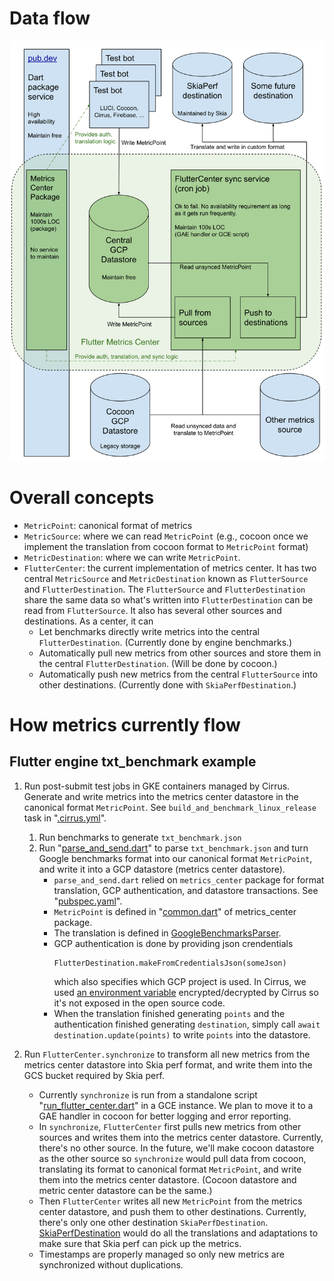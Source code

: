 # Data flow

![Data flow](./metrics_center_data_flow.svg)

# Overall concepts

- `MetricPoint`: canonical format of metrics
- `MetricSource`: where we can read `MetricPoint` (e.g.,
  cocoon once we implement the translation from cocoon format to `MetricPoint`
  format)
- `MetricDestination`: where we can write `MetricPoint`.
- `FlutterCenter`: the current implementation of metrics center. It has two
  central `MetricSource` and `MetricDestination` known as `FlutterSource` and
  `FlutterDestination`. The `FlutterSource` and `FlutterDestination` share the
  same data so what's written into `FlutterDestination` can be read from
  `FlutterSource`. It also has several other sources and destinations. As a
  center, it can
    - Let benchmarks directly write metrics into the central
       `FlutterDestination`. (Currently done by engine benchmarks.)
    - Automatically pull new metrics from other sources and store them in the
       central `FlutterDestination`. (Will be done by cocoon.)
    - Automatically push new metrics from the central `FlutterSource` into other
       destinations. (Currently done with `SkiaPerfDestination`.)

# How metrics currently flow

## Flutter engine txt_benchmark example

1. Run post-submit test jobs in GKE containers managed by Cirrus. Generate and
   write metrics into the metrics center datastore in the canonical format
   `MetricPoint`. See `build_and_benchmark_linux_release` task in
   "[.cirrus.yml][1]".
   1. Run benchmarks to generate `txt_benchmark.json`
   2. Run "[parse_and_send.dart][2]" to parse `txt_benchmark.json` and turn
      Google benchmarks format into our canonical format `MetricPoint`, and
      write it into a GCP datastore (metrics center datastore).
      - `parse_and_send.dart` relied on `metrics_center` package for format
        translation, GCP authentication, and datastore transactions. See
        "[pubspec.yaml][3]".
      - `MetricPoint` is defined in "[common.dart][4]" of metrics_center
        package.
      - The translation is defined in [GoogleBenchmarksParser][6].
      - GCP authentication is done by providing json crendentials
        ```
        FlutterDestination.makeFromCredentialsJson(someJson)
        ```
        which also specifies which GCP project is used. In Cirrus, we used [an
        environment variable][5] encrypted/decrypted by Cirrus so it's not
        exposed in the open source code.
      - When the translation finished generating `points` and the authentication
        finished generating `destination`, simply call `await
        destination.update(points)` to write `points` into the datastore.

2. Run `FlutterCenter.synchronize` to transform all new metrics from the metrics
   center datastore into Skia perf format, and write them into the GCS bucket
   required by Skia perf.
     - Currently `synchronize` is run from a standalone script
       "[run_flutter_center.dart][7]" in a GCE instance. We plan to move it to a
       GAE handler in cocoon for better logging and error reporting.
     - In `synchronize`, `FlutterCenter` first pulls new metrics from other
       sources and writes them into the metrics center datastore. Currently,
       there's no other source. In the future, we'll make cocoon datastore as
       the other source so `synchronize` would pull data from cocoon,
       translating its format to canonical format `MetricPoint`, and write them
       into the metrics center datastore. (Cocoon datastore and metric center
       datastore can be the same.)
     - Then `FlutterCenter` writes all new `MetricPoint` from the metrics center
       datastore, and push them to other destinations. Currently, there's only
       one other destination `SkiaPerfDestination`. [SkiaPerfDestination][8]
       would do all the translations and adaptations to make sure that Skia perf
       can pick up the metrics.
     - Timestamps are properly managed so only new metrics are synchronized
       without duplications.


[1]: https://github.com/flutter/engine/blob/master/.cirrus.yml
[2]: https://github.com/flutter/engine/blob/master/testing/benchmark/bin/parse_and_send.dart
[3]: https://github.com/flutter/engine/blob/master/testing/benchmark/pubspec.yaml
[4]: https://github.com/liyuqian/metrics_center/blob/master/lib/src/common.dart
[5]: https://github.com/flutter/engine/blob/025e2d82dda54af7f33a0d511bde47ec835593b1/testing/benchmark/bin/parse_and_send.dart#L52
[6]: https://github.com/liyuqian/metrics_center/blob/master/lib/google_benchmark.dart
[7]: https://github.com/liyuqian/metrics_center/blob/master/bin/run_flutter_center.dart
[8]: https://github.com/liyuqian/metrics_center/blob/master/lib/src/skiaperf.dart
